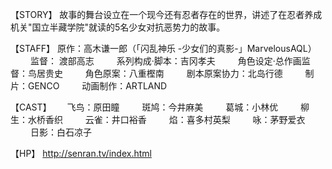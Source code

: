 【STORY】
故事的舞台设立在一个现今还有忍者存在的世界，讲述了在忍者养成机关"国立半藏学院"就读的5名少女对抗恶势力的故事。

【STAFF】
原作：高木谦一郎（「闪乱神乐 -少女们的真影-」MarvelousAQL） 　　
监督： 渡部高志 　　
系列构成·脚本：吉冈孝夫 　　
角色设定·总作画监督：鸟居贵史 　　
角色原案：八重樫南 　　
剧本原案协力：北岛行德 　　
制片：GENCO 　　
动画制作：ARTLAND

【CAST】　　
飞鸟：原田瞳 　　
斑鸠：今井麻美 　　
葛城：小林优 　　
柳生：水桥香织 　　
云雀：井口裕香 　　
焰：喜多村英梨 　　
咏：茅野爱衣 　　
日影：白石凉子

【HP】
http://senran.tv/index.html